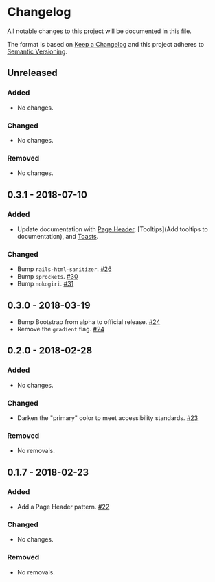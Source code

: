 # Changelog

All notable changes to this project will be documented in this file.

The format is based on [Keep a Changelog](http://keepachangelog.com/en/1.0.0/)
and this project adheres to [Semantic Versioning](http://semver.org/spec/v2.0.0.html).

## Unreleased

### Added

* No changes.

### Changed

* No changes.

### Removed

* No changes.

## 0.3.1 - 2018-07-10

### Added

* Update documentation with [Page Header](https://github.com/ProctorU/hootstrap/commit/206563e490f252f37ce7a6965345ee75375b78a6), [Tooltips](Add tooltips to documentation), and [Toasts](https://github.com/ProctorU/hootstrap/commit/561a622efe3edbc60ed8dd0fe57d80aba4bf5d55).

### Changed

* Bump `rails-html-sanitizer`. [#26](https://github.com/ProctorU/hootstrap/commit/24466040df1aba46e985c5c4977d4bb20576fc11)
* Bump `sprockets`. [#30](https://github.com/ProctorU/hootstrap/commit/15a18716cdaac960154d6dff7fbb3dc498c3a23f)
* Bump `nokogiri`. [#31](https://github.com/ProctorU/hootstrap/commit/a7c89358fbc4ed9ec49261d3174b58d82499b35a)

## 0.3.0 - 2018-03-19

* Bump Bootstrap from alpha to official release. [#24](https://github.com/ProctorU/hootstrap/pull/24)
* Remove the `gradient` flag. [#24](https://github.com/ProctorU/hootstrap/pull/24)

## 0.2.0 - 2018-02-28

### Added

* No changes.

### Changed

* Darken the "primary" color to meet accessibility standards. [#23](https://github.com/ProctorU/hootstrap/pull/23)

### Removed

* No removals.

## 0.1.7 - 2018-02-23

### Added

* Add a Page Header pattern. [#22](https://github.com/ProctorU/hootstrap/pull/22)

### Changed

* No changes.

### Removed

* No removals.
